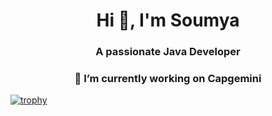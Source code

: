 <h1 align="center">Hi 👋, I'm Soumya</h1>
<h3 align="center">A passionate Java Developer</h3>
<h3 align="center">🔭 I’m currently working on Capgemini</h3>

<!--
**Soumyranjansahoo/Soumyranjansahoo** is a ✨ _special_ ✨ repository because its `README.md` (this file) appears on your GitHub profile.

Here are some ideas to get you started:

- 🔭 I’m currently working on ...
- 🌱 I’m currently learning ...
- 👯 I’m looking to collaborate on ...
- 🤔 I’m looking for help with ...
- 💬 Ask me about ...
- 📫 How to reach me: ...
- 😄 Pronouns: ...Mr
- ⚡ Fun fact: ...
-->
[![trophy](https://github-profile-trophy.vercel.app/?username=ryo-ma&theme=onedark)](https://github.com/ryo-ma/github-profile-trophy)
